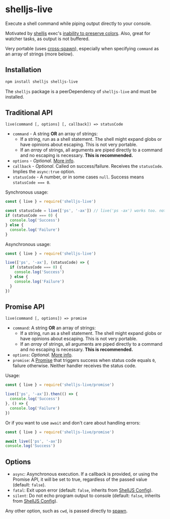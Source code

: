 
# shelljs-live

Execute a shell command while piping output directly to your console.

Motivated by [shelljs] exec's [inability to preserve colors](https://github.com/shelljs/shelljs/issues/86).
Also, great for watcher tasks, as output is not buffered.

Very portable (uses [cross-spawn]), especially when specifying `command` as an array of strings (more below).

## Installation

```sh
npm install shelljs shelljs-live
```

The `shelljs` package is a peerDependency of `shelljs-live` and must be installed.

## Traditional API

```
live(command [, options] [, callback]) => statusCode
```

- `command` - A string **OR** an array of strings:
  - If a string, run as a shell statement. The shell might expand globs or have opinions about escaping. This is not very portable.
  - If an *array* of strings, all arguments are piped directly to a command and no escaping is necessary. **This is recommended.**
- `options` - *Optional*. [More info](#options).
- `callback` - *Optional*. Called on success/failure. Receives the `statusCode`. Implies the `async:true` option.
- `statusCode` - A number, or in some cases `null`. Success means `statusCode === 0`.

Synchronous usage:

```js
const { live } = require('shelljs-live')

const statusCode = live(['ps', '-ax']) // live('ps -ax') works too. not recommended
if (statusCode === 0) {
  console.log('Success')
} else {
  console.log('Failure')
}
```

Asynchronous usage:

```js
const { live } = require('shelljs-live')

live(['ps', '-ax'], (statusCode) => {
  if (statusCode === 0) {
    console.log('Success')
  } else {
    console.log('Failure')
  }
})
```

## Promise API

```
live(command [, options]) => promise
```

- `command`: A string **OR** an array of strings:
  - If a string, run as a shell statement. The shell might expand globs or have opinions about escaping. This is not very portable.
  - If an *array* of strings, all arguments are piped directly to a command and no escaping is necessary. **This is recommended.**
- `options`: *Optional*. [More info](#options).
- `promise`: A [Promise] that triggers success when status code equals `0`, failure otherwise. Neither handler receives the status code.

Usage:

```js
const { live } = require('shelljs-live/promise')

live(['ps', '-ax']).then(() => {
  console.log('Success')
}, () => {
  console.log('Failure')
})
```

Or if you want to use `await` and don't care about handling errors:

```js
const { live } = require('shelljs-live/promise')

await live(['ps', '-ax'])
console.log('Success')
```

## Options

- `async`: Asynchronous execution. If a callback is provided, or using the Promise API, it will be set to true, regardless of the passed value (default: `false`).
- `fatal`: Exit upon error (default: `false`, inherits from [ShellJS Config][shelljs-config]).
- `silent`: Do not echo program output to console (default: `false`, inherits from [ShellJS Config][shelljs-config]).

Any other option, such as `cwd`, is passed directly to [spawn].


[shelljs]: https://documentup.com/shelljs/shelljs
[shelljs-config]: https://documentup.com/shelljs/shelljs#configuration
[cross-spawn]: https://www.npmjs.com/package/cross-spawn
[Promise]: https://developer.mozilla.org/en-US/docs/Web/JavaScript/Reference/Global_Objects/Promise
[spawn]: https://nodejs.org/api/child_process.html#child_process_child_process_spawn_command_args_options
